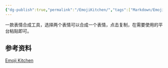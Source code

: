 ```yaml
---
{"dg-publish":true,"permalink":"/EmojiKitchen/","tags":["Markdown/Emoji"],"noteIcon":""}
---
```


一款表情合成工具，选择两个表情可以合成一个表情，点击复制，在需要使用的平台粘贴即可。

## 参考资料
[Emoji Kitchen](https://emojikitchen.dev/)